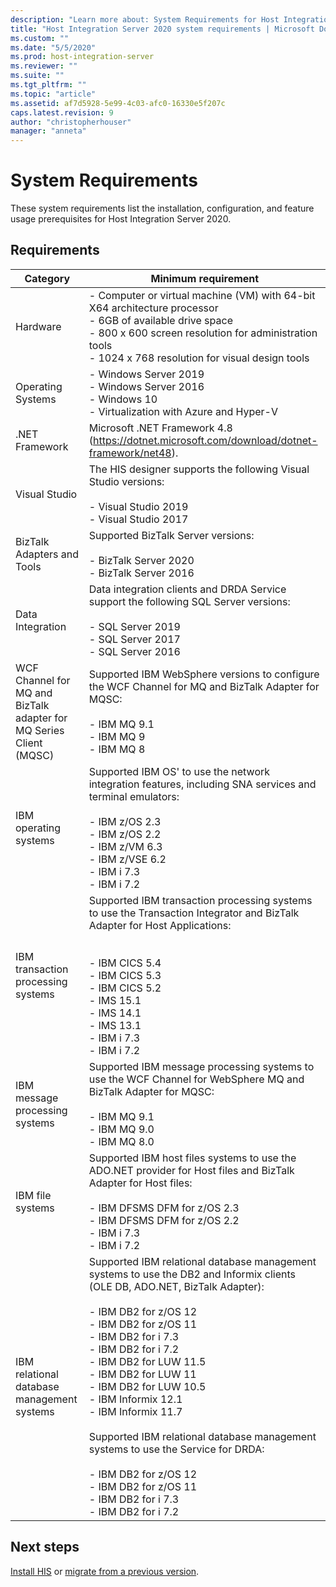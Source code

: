 ```yaml
---
description: "Learn more about: System Requirements for Host Integration Server 2020"
title: "Host Integration Server 2020 system requirements | Microsoft Docs"
ms.custom: ""
ms.date: "5/5/2020"
ms.prod: host-integration-server
ms.reviewer: ""
ms.suite: ""
ms.tgt_pltfrm: ""
ms.topic: "article"
ms.assetid: af7d5928-5e99-4c03-afc0-16330e5f207c
caps.latest.revision: 9
author: "christopherhouser"
manager: "anneta"
---
```


# System Requirements

These system requirements list the installation, configuration, and feature usage prerequisites for Host Integration Server 2020.

## Requirements

| Category |  Minimum requirement  |
|---|---|
| Hardware |-   Computer or virtual machine (VM) with 64-bit X64 architecture processor<br />-   6GB of available drive space<br />-   800 x 600 screen resolution for administration tools<br />-   1024 x 768 resolution for visual design tools |
| Operating Systems | -   Windows Server 2019<br />-   Windows Server 2016<br />-   Windows 10<br />-   Virtualization with Azure and Hyper-V  |
|  .NET Framework  | Microsoft .NET Framework 4.8 (<https://dotnet.microsoft.com/download/dotnet-framework/net48>).  |
|  Visual Studio  | The HIS designer supports the following Visual Studio versions:<br /><br /> -   Visual Studio 2019<br /> -   Visual Studio 2017 |
| BizTalk Adapters and Tools | Supported BizTalk Server versions:<br /><br />-   BizTalk Server 2020<br />-   BizTalk Server 2016  |
| Data Integration |  Data integration clients and DRDA Service support the following SQL Server versions:<br /><br />-   SQL Server 2019<br />-   SQL Server 2017<br />-   SQL Server 2016 |
| WCF Channel for MQ and BizTalk adapter for MQ Series Client (MQSC) | Supported IBM WebSphere versions to configure the WCF Channel for MQ and BizTalk Adapter for MQSC:<br /><br /> -   IBM MQ 9.1<br /> -   IBM MQ 9<br />-   IBM MQ 8 |
| IBM operating systems | Supported IBM OS' to use the network integration features, including SNA services and terminal emulators:<br /><br /> -   IBM z/OS 2.3<br />-   IBM z/OS 2.2<br />-   IBM z/VM 6.3<br />-   IBM z/VSE 6.2<br />-   IBM i 7.3 <br />-   IBM i 7.2 |
| IBM transaction processing systems | Supported IBM transaction processing systems to use the Transaction Integrator and BizTalk Adapter for Host Applications:<br /><br /><br /> -   IBM CICS 5.4 <br />-   IBM CICS 5.3<br />-   IBM CICS 5.2<br />-   IMS 15.1<br />-   IMS 14.1<br />-   IMS 13.1<br />-   IBM i 7.3 <br />-   IBM i 7.2 |
| IBM message processing systems | Supported IBM message processing systems to use the WCF Channel for WebSphere MQ and BizTalk Adapter for MQSC:<br /><br />-   IBM MQ 9.1 <br /> -   IBM MQ 9.0 <br />-   IBM MQ 8.0|
| IBM file systems | Supported IBM host files systems to use the ADO.NET provider for Host files and BizTalk Adapter for Host files:<br /><br /> -   IBM DFSMS DFM for z/OS 2.3 <br />-   IBM DFSMS DFM for z/OS 2.2<br />-   IBM i 7.3 <br />-   IBM i 7.2|
| IBM relational database management systems  | Supported IBM relational database management systems to use the DB2 and Informix clients (OLE DB, ADO.NET, BizTalk Adapter):<br /><br /> -   IBM DB2 for z/OS 12 <br />-   IBM DB2 for z/OS 11<br />-   IBM DB2 for i 7.3<br />-   IBM DB2 for i 7.2<br />-   IBM DB2 for LUW 11.5 <br />-   IBM DB2 for LUW 11<br />-   IBM DB2 for LUW 10.5<br />-   IBM Informix 12.1<br />-   IBM Informix 11.7<br /><br /> Supported IBM relational database management systems to use the Service for DRDA:<br /><br /> -   IBM DB2 for z/OS 12<br />-   IBM DB2 for z/OS 11<br />-   IBM DB2 for i 7.3<br />-   IBM DB2 for i 7.2|

## Next steps

[Install HIS](installing-his-2020.md) or [migrate from a previous version](his-migration-tool-2020.md).
